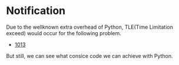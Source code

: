 Notification
=========
Due to the wellknown extra overhead of Python, TLE(Time Limitation exceed) would occur for the following problem.

  - [1013](https://www.patest.cn/contests/pat-a-practise/1013)

But still, we can see what consice code we can achieve with Python.
    
